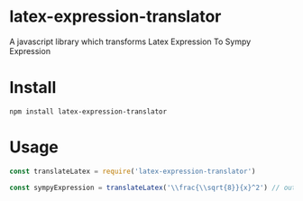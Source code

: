 latex-expression-translator
===========================

A javascript library which transforms Latex Expression To Sympy Expression

Install
=========
```
npm install latex-expression-translator
```

Usage
=====
```javascript
const translateLatex = require('latex-expression-translator')

const sympyExpression = translateLatex('\\frac{\\sqrt{8}}{x}^2') // output: (((sqrt(8))/(x))**2)
```